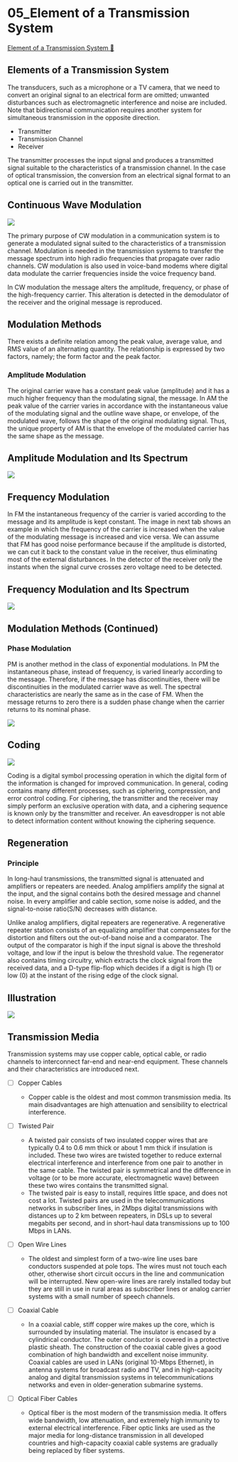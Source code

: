 # 05_Element of a Transmission System

[Element of a Transmission System &#128279;](https://alison.com/topic/learn/145592/transmission-process)

## Elements of a Transmission System

The transducers, such as a microphone or a TV camera, that we need to convert an original signal to an electrical form are omitted; unwanted disturbances such as electromagnetic interference and noise are included. Note that bidirectional communication requires another system for simultaneous transmission in the opposite direction.

- Transmitter
- Transmission Channel
- Receiver

The transmitter processes the input signal and produces a transmitted signal suitable to the characteristics of a transmission channel. In the case of optical transmission, the conversion from an electrical signal format to an optical one is carried out in the transmitter.

## Continuous Wave Modulation

![](https://courseware-assets.alison.com/public/published/14861/images/1681228057776578727.jpeg)

The primary purpose of CW modulation in a communication system is to generate a modulated signal suited to the characteristics of a transmission channel. Modulation is needed in the transmission systems to transfer the message spectrum into high radio frequencies that propagate over radio channels. CW modulation is also used in voice-band modems where digital data modulate the carrier frequencies inside the voice frequency band.

In CW modulation the message alters the amplitude, frequency, or phase of the high-frequency carrier. This alteration is detected in the demodulator of the receiver and the original message is reproduced.

## Modulation Methods

There exists a definite relation among the peak value, average value, and RMS value of an alternating quantity. The relationship is expressed by two factors, namely; the form factor and the peak factor.

### Amplitude Modulation

The original carrier wave has a constant peak value (amplitude) and it has a much higher frequency than the modulating signal, the message. In AM the peak value of the carrier varies in accordance with the instantaneous value of the modulating signal and the outline wave shape, or envelope, of the modulated wave, follows the shape of the original modulating signal. Thus, the unique property of AM is that the envelope of the modulated carrier has the same shape as the message.

## Amplitude Modulation and Its Spectrum

![](https://courseware-assets.alison.com/public/published/14861/images/16811026871393523438.jpeg)

## Frequency Modulation

In FM the instantaneous frequency of the carrier is varied according to the message and its amplitude is kept constant. The image in next tab shows an example in which the frequency of the carrier is increased when the value of the modulating message is increased and vice versa. We can assume that FM has good noise performance because if the amplitude is distorted, we can cut it back to the constant value in the receiver, thus eliminating most of the external disturbances. In the detector of the receiver only the instants when the signal curve crosses zero voltage need to be detected.

## Frequency Modulation and Its Spectrum

![](https://courseware-assets.alison.com/public/published/14861/images/16811028521399383832.jpeg)

## Modulation Methods (Continued)

### Phase Modulation

PM is another method in the class of exponential modulations. In PM the instantaneous phase, instead of frequency, is varied linearly according to the message. Therefore, if the message has discontinuities, there will be discontinuities in the modulated carrier wave as well. The spectral characteristics are nearly the same as in the case of FM. When the message returns to zero there is a sudden phase change when the carrier returns to its nominal phase.

![](https://courseware-assets.alison.com/public/published/14861/images/168110297831593468.jpeg)

## Coding

![](https://courseware-assets.alison.com/public/published/14861/images/1681103122924474030.jpeg)

Coding is a digital symbol processing operation in which the digital form of the information is changed for improved communication. In general, coding contains many different processes, such as ciphering, compression, and error control coding. For ciphering, the transmitter and the receiver may simply perform an exclusive operation with data, and a ciphering sequence is known only by the transmitter and receiver. An eavesdropper is not able to detect information content without knowing the ciphering sequence.

## Regeneration

### Principle

In long-haul transmissions, the transmitted signal is attenuated and amplifiers or repeaters are needed. Analog amplifiers amplify the signal at the input, and the signal contains both the desired message and channel noise. In every amplifier and cable section, some noise is added, and the signal-to-noise ratio(S/N) decreases with distance.

Unlike analog amplifiers, digital repeaters are regenerative. A regenerative repeater station consists of an equalizing amplifier that compensates for the distortion and filters out the out-of-band noise and a comparator. The output of the comparator is high if the input signal is above the threshold voltage, and low if the input is below the threshold value. The regenerator also contains timing circuitry, which extracts the clock signal from the received data, and a D-type flip-flop which decides if a digit is high (1) or low (0) at the instant of the rising edge of the clock signal.

## Illustration

![](https://courseware-assets.alison.com/public/published/14861/images/16811032901683262752.jpeg)

## Transmission Media

Transmission systems may use copper cable, optical cable, or radio channels to interconnect far-end and near-end equipment. These channels and their characteristics are introduced next.

- [ ] Copper Cables

  - Copper cable is the oldest and most common transmission media. Its main disadvantages are high attenuation and sensibility to electrical interference.

- [ ] Twisted Pair

  - A twisted pair consists of two insulated copper wires that are typically 0.4 to 0.6 mm thick or about 1 mm thick if insulation is included. These two wires are twisted together to reduce external electrical interference and interference from one pair to another in the same cable. The twisted pair is symmetrical and the difference in voltage (or to be more accurate, electromagnetic wave) between these two wires contains the transmitted signal.
  - The twisted pair is easy to install, requires little space, and does not cost a lot. Twisted pairs are used in the telecommunications networks in subscriber lines, in 2Mbps digital transmissions with distances up to 2 km between repeaters, in DSLs up to several megabits per second, and in short-haul data transmissions up to 100 Mbps in LANs.

- [ ] Open Wire Lines

  - The oldest and simplest form of a two-wire line uses bare conductors suspended at pole tops. The wires must not touch each other, otherwise short circuit occurs in the line and communication will be interrupted. New open-wire lines are rarely installed today but they are still in use in rural areas as subscriber lines or analog carrier systems with a small number of speech channels.

- [ ] Coaxial Cable

  - In a coaxial cable, stiff copper wire makes up the core, which is surrounded by insulating material. The insulator is encased by a cylindrical conductor. The outer conductor is covered in a protective plastic sheath. The construction of the coaxial cable gives a good combination of high bandwidth and excellent noise immunity. Coaxial cables are used in LANs (original 10-Mbps Ethernet), in antenna systems for broadcast radio and TV, and in high-capacity analog and digital transmission systems in telecommunications networks and even in older-generation submarine systems.

- [ ] Optical Fiber Cables
  - Optical fiber is the most modern of the transmission media. It offers wide bandwidth, low attenuation, and extremely high immunity to external electrical interference. Fiber optic links are used as the major media for long-distance transmission in all developed countries and high-capacity coaxial cable systems are gradually being replaced by fiber systems.
